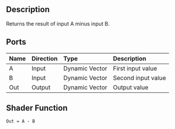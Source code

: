 ## Description

Returns the result of input A minus input B.
## Ports

| Name        | Direction           | Type  | Description |
|:------------ |:-------------|:-----|:---|
| A      | Input | Dynamic Vector | First input value |
| B      | Input      |   Dynamic Vector | Second input value |
| Out | Output      |    Dynamic Vector | Output value |

## Shader Function

`Out = A - B`